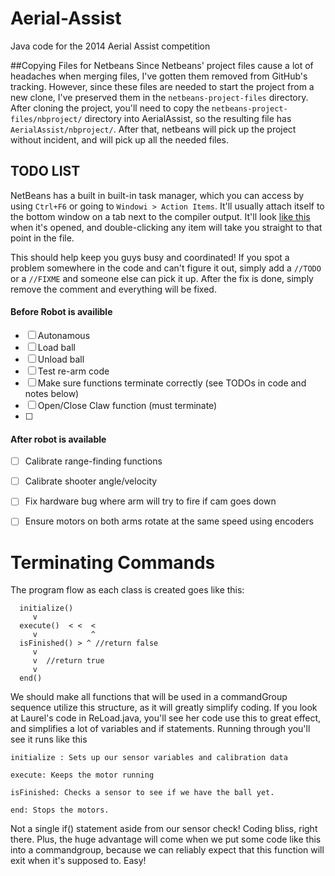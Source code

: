 Aerial-Assist
=============

Java code for the 2014 Aerial Assist competition

##Copying Files for Netbeans
Since Netbeans' project files cause a lot of headaches when merging files, I've gotten them removed from GitHub's tracking. 
However, since these files are needed to start the project from a new clone, I've preserved them in the `netbeans-project-files` directory. 
After cloning the project, you'll need to copy the `netbeans-project-files/nbproject/` directory into AerialAssist, so the resulting file has 
`AerialAssist/nbproject/`. After that, netbeans will pick up the project without incident, and will pick up all the needed files. 


## TODO LIST 
NetBeans has a built in built-in task manager, which you can access by using `Ctrl+F6` or going to `Windowi > Action Items`. It'll usually attach itself to the bottom window on a tab next to the compiler output. It'll look [like this](https://www.dropbox.com/s/iuc67blocm8n4z2/action-items.jpg) when it's opened, and double-clicking any item will take you straight to that point in the file. 

This should help keep you guys busy and coordinated! If you spot a problem somewhere in the code and can't figure it out, simply add a `//TODO` or a `//FIXME` and someone else can pick it up. After the fix is done, simply remove the comment and everything will be fixed. 



#### Before Robot is availible

- [ ] Autonamous
- [ ] Load ball 
- [ ] Unload ball 
- [ ] Test re-arm code
- [ ] Make sure functions terminate correctly (see TODOs in code and notes below)
- [ ] Open/Close Claw function (must terminate)
- [ ] 

#### After robot is available
- [ ] Calibrate range-finding functions
- [ ] Calibrate shooter angle/velocity
- [ ] Fix hardware bug where arm will try to fire if cam goes down
- [ ] Ensure motors on both arms rotate at the same speed using encoders


Terminating Commands
=====================
The program flow as each class is created goes like this: 
```
  initialize()
     v 
  execute()  < <  <
     v            ^
  isFinished() > ^ //return false
     v 
     v	//return true
     v 
  end()	
```
We should make all functions that will be used in a commandGroup sequence utilize
this structure, as it will greatly simplify coding. If you look at Laurel's code
in ReLoad.java, you'll see her code use this to great effect, and simplifies a lot of variables and if statements. Running through you'll see it runs like this
``` 
initialize : Sets up our sensor variables and calibration data

execute: Keeps the motor running 

isFinished: Checks a sensor to see if we have the ball yet. 

end: Stops the motors. 
```
Not a single if() statement aside from our sensor check! Coding bliss, right there. Plus, the huge advantage
will come when we put some code like this into a commandgroup, because we can 
reliably expect that this function will exit when it's supposed to. Easy!



